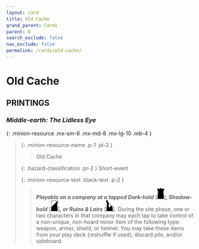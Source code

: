 ```yaml
---
layout: card
title: Old Cache
grand_parent: Cards
parent: O
search_exclude: false
nav_exclude: false
permalink: /cards/old-cache/
---
```


# Old Cache


## PRINTINGS


### _Middle-earth: The Lidless Eye_

{: .minion-resource .mx-sm-6 .mx-md-8 .mx-lg-10 .mb-4 }
> {: .minion-resource-name .p-1 .pl-2 }
> > <div class="hazard-mp"></div>
> > <div class="card-name">Old Cache</div>
>
> {: .hazard-classification .pr-2 }
> Short-event
>
> {: .minion-resource-text .black-text .p-2 }
> > ***Playable on a company at a tapped Dark-hold*** <nobr>[<img src="/assets/images/dark-hold.svg">]</nobr>***, Shadow-hold*** <nobr>[<img src="/assets/images/shadow-hold.svg">]</nobr>***, or Ruins & Lairs*** <nobr>[<img src="/assets/images/ruinlair.svg">]</nobr>. During the site phase, one or two characters in that company may each tap to take control of a non-unique, non-hoard minor item of the following type: weapon, armor, shield, or helmet. You may take these items from your play deck (reshuffle if used), discard pile, and/or sideboard. 
> 
